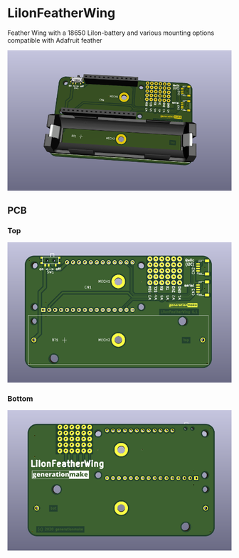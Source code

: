 # LiIonFeatherWing
Feather Wing with a 18650 LiIon-battery and various mounting options compatible with Adafruit feather

![LiIonFeatherWing rendering](docs/images/LiIonFeatherWing_rendering.png)

## PCB

### Top

![LiIonFeatherWing PCB top](docs/images/LiIonFeatherWing_top.png)

### Bottom

![LiIonFeatherWing PCB bot](docs/images/LiIonFeatherWing_bot.png)


